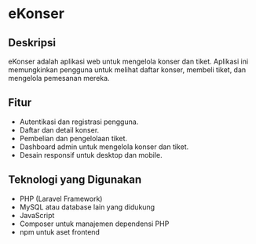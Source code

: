 # eKonser

## Deskripsi
eKonser adalah aplikasi web untuk mengelola konser dan tiket. Aplikasi ini memungkinkan pengguna untuk melihat daftar konser, membeli tiket, dan mengelola pemesanan mereka.

## Fitur
- Autentikasi dan registrasi pengguna.
- Daftar dan detail konser.
- Pembelian dan pengelolaan tiket.
- Dashboard admin untuk mengelola konser dan tiket.
- Desain responsif untuk desktop dan mobile.

## Teknologi yang Digunakan
- PHP (Laravel Framework)
- MySQL atau database lain yang didukung
- JavaScript 
- Composer untuk manajemen dependensi PHP
- npm untuk aset frontend
